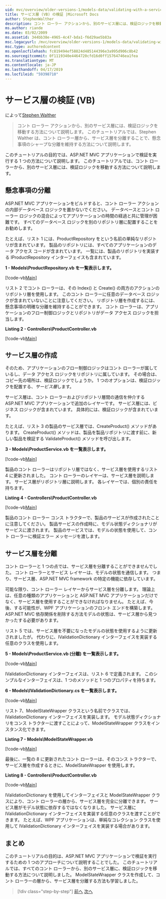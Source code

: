 ```yaml
---
uid: mvc/overview/older-versions-1/models-data/validating-with-a-service-layer-vb
title: サービス層 (VB) の検証 |Microsoft Docs
author: StephenWalther
description: コント ローラー アクションから、別のサービス層には、検証ロジックを移動する方法について説明します。 このチュートリアルでは、Stephen Walther がについて説明する方法をしています.
ms.author: riande
ms.date: 03/02/2009
ms.assetid: 344bb38e-4965-4c47-bda1-f6d29ae5b83a
msc.legacyurl: /mvc/overview/older-versions-1/models-data/validating-with-a-service-layer-vb
msc.type: authoredcontent
ms.openlocfilehash: fc819494ef58824d485144396e3a995d906c8b42
ms.sourcegitcommit: 0f1119340e4464720cfd16d0ff15764746ea1fea
ms.translationtype: MT
ms.contentlocale: ja-JP
ms.lasthandoff: 04/17/2019
ms.locfileid: "59398710"
---
```

# <a name="validating-with-a-service-layer-vb"></a>サービス層の検証 (VB)

によって[Stephen Walther](https://github.com/StephenWalther)

> コント ローラー アクションから、別のサービス層には、検証ロジックを移動する方法について説明します。 このチュートリアルでは、Stephen Walther は、コント ローラー層から、サービス層を分離することで、懸念事項のシャープな分離を維持する方法について説明します。


このチュートリアルの目的では、ASP.NET MVC アプリケーションで検証を実行する 1 つの方法について説明します。 このチュートリアルでは、コント ローラーから、別のサービス層には、検証ロジックを移動する方法について説明します。

## <a name="separating-concerns"></a>懸念事項の分離

ASP.NET MVC アプリケーションをビルドすると、コント ローラー アクションの内部データベース ロジックを置かないでください。 データベースとコント ローラー ロジックの混合によってアプリケーションの時間の経過と共に管理が困難です。 すべてのデータベース ロジックを別のリポジトリ層に配置することをお勧めします。

たとえば、リスト 1 には、ProductRepository をという名前の単純なリポジトリが含まれています。 製品のリポジトリには、すべてのアプリケーションのデータ アクセス コードが含まれています。 一覧には、製品のリポジトリを実装する IProductRepository インターフェイスも含まれています。

**1 - Models\ProductRepository.vb を一覧表示します。**

[!code-vb[Main](validating-with-a-service-layer-vb/samples/sample1.vb)]

リスト 2 でコント ローラーは、その Index() と Create() の両方のアクションのリポジトリ層を使用します。 このコント ローラーに任意のデータベース ロジックが含まれていないことに注意してください。 リポジトリ層を作成するには、懸念事項の明確な分離を維持することができます。 コント ローラーは、アプリケーションのフロー制御ロジックとリポジトリがデータ アクセス ロジックを担当します。

**Listing 2 - Controllers\ProductController.vb**

[!code-vb[Main](validating-with-a-service-layer-vb/samples/sample2.vb)]

## <a name="creating-a-service-layer"></a>サービス層の作成

そのため、アプリケーションのフロー制御ロジックはコント ローラーが属しているし、データ アクセス ロジックをリポジトリに属しています。 その場合は、コピー先の場所は、検証ロジックでしょうか。 1 つのオプションは、検証ロジックを配置する、*サービス層*します。

サービス層は、コント ローラーおよびリポジトリ層間の通信を仲介する ASP.NET MVC アプリケーションで追加のレイヤーです。 サービス層には、ビジネス ロジックが含まれています。 具体的には、検証ロジックが含まれています。

たとえば、リスト 3 の製品のサービス層では、CreateProduct() メソッドがあります。 CreateProduct() メソッドは、製品を製品リポジトリに渡す前に、新しい製品を検証する ValidateProduct() メソッドを呼び出します。

**3 - Models\ProductService.vb を一覧表示します。**

[!code-vb[Main](validating-with-a-service-layer-vb/samples/sample3.vb)]

製品のコント ローラーはリポジトリ層ではなく、サービス層を使用するリスト 4 に更新されました。 コント ローラーのレイヤーは、サービス層を説明します。 サービス層がリポジトリ層に説明します。 各レイヤーでは、個別の責任を持ちます。

**Listing 4 - Controllers\ProductController.vb**

[!code-vb[Main](validating-with-a-service-layer-vb/samples/sample4.vb)]

製品のコント ローラー コンス トラクターで、製品のサービスが作成されたことに注意してください。 製品サービスの作成時に、モデル状態ディクショナリがサービスに渡されます。 製品のサービスでは、モデルの状態を使用して、コント ローラーに検証エラー メッセージを渡します。

## <a name="decoupling-the-service-layer"></a>サービス層を分離

コント ローラーと 1 つの点では、サービス層を分離することができませんでした。 コント ローラーとサービス レイヤーは、モデルの状態を通信します。 つまり、サービス層、ASP.NET MVC framework の特定の機能に依存しています。

可能な限り、コント ローラー レイヤーからサービス層を分離します。 理論上は、任意の種類のアプリケーションと ASP.NET MVC アプリケーションだけでなく、サービス層を使用することができなければなりません。 たとえば、今後、する可能性が、WPF アプリケーションのフロント エンドを構築します。 ASP.NET MVC 依存関係を削除する方法モデルの状態は、サービス層から見つかったする必要があります。

リスト 5 では、サービス層を不要になったモデルの状態を使用するように更新されましたが。 代わりに、IValidationDictionary インターフェイスを実装する任意のクラスを使用します。

**5 - Models\ProductService.vb (分離) を一覧表示します。**

[!code-vb[Main](validating-with-a-service-layer-vb/samples/sample5.vb)]

IValidationDictionary インターフェイスは、リスト 6 で定義されます。 このシンプルなインターフェイスは、1 つのメソッドと 1 つのプロパティを持ちます。

**6 - Models\IValidationDictionary.cs を一覧表示します。**

[!code-vb[Main](validating-with-a-service-layer-vb/samples/sample6.vb)]

リスト 7、ModelStateWrapper クラスという名前でクラスでは、IValidationDictionary インターフェイスを実装します。 モデル状態ディクショナリをコンス トラクターに渡すことによって、ModelStateWrapper クラスをインスタンス化できます。

**Listing 7 - Models\ModelStateWrapper.vb**

[!code-vb[Main](validating-with-a-service-layer-vb/samples/sample7.vb)]

最後に、一覧の 8 に更新されたコント ローラーは、そのコンス トラクターで、サービス層を作成するときに、ModelStateWrapper を使用します。

**Listing 8 - Controllers\ProductController.vb**

[!code-vb[Main](validating-with-a-service-layer-vb/samples/sample8.vb)]

IValidationDictionary を使用してインターフェイスと ModelStateWrapper クラスにより、コント ローラーの層から、サービス層を完全に分離できます。 サービス層がモデル状態に依存するではなくなりました。 サービス層に IValidationDictionary インターフェイスを実装する任意のクラスを渡すことができます。 たとえば、WPF アプリケーションは、単純なコレクション クラスを使用して IValidationDictionary インターフェイスを実装する場合があります。

## <a name="summary"></a>まとめ

このチュートリアルの目的は、ASP.NET MVC アプリケーションで検証を実行するための 1 つのアプローチについて説明することでした。 このチュートリアルでは、すべてのコント ローラーから、別のサービス層に、検証ロジックを移動する方法について説明しました。 ModelStateWrapper クラスを作成して、コント ローラーの層から、サービス層を分離する方法も学習しました。

> [!div class="step-by-step"]
> [前へ](validating-with-the-idataerrorinfo-interface-vb.md)
> [次へ](validation-with-the-data-annotation-validators-vb.md)
